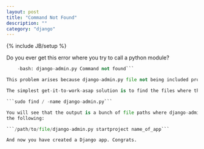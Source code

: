 ```yaml
---
layout: post
title: "Command Not Found"
description: ""
category: "django"
---
```

{% include JB/setup %}

Do you ever get this error where you try to call a python module?

```django-admin.py startproject name_of_app
    -bash: django-admin.py Command not found```

This problem arises because django-admin.py file not being included properly in the PYTHON path in the .profile. I’m sure you’ll find other guides that talk about how to include the correct path to django-admin.py into the PYTHON path. However, I’m here to present a much hackier temporary solution.

The simplest get-it-to-work-asap solution is to find the files where the django-admin.py is located. This is where the `find` unix command comes in handy.

```sudo find / -name django-admin.py```

You will see that the output is a bunch of file paths where django-admin.py, the command not found, is located. Pick one of the file paths and then run
the following:

```/path/to/file/django-admin.py startproject name_of_app```

And now you have created a Django app. Congrats.
